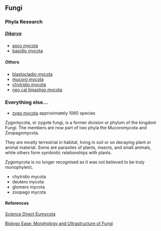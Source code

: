 
## Fungi

### Phyla Research

##### [Dikarya](https://en.wikipedia.org/wiki/Dikarya)
* [asco mycota](https://en.wikipedia.org/wiki/Ascomycota)
* [basidio mycota](https://en.wikipedia.org/wiki/Basidiomycota)

##### Others

* [blastocladio mycota](https://en.wikipedia.org/wiki/Blastocladiomycota)
* [mucoro mycota](https://en.wikipedia.org/wiki/Mucoromycotina)
* [chytridio mycota](https://en.wikipedia.org/wiki/Chytridiomycota)
* [neo cal limastigo mycota](https://en.wikipedia.org/wiki/Neocallimastigomycota)

### Everything else...

* [zygo mycota](https://en.wikipedia.org/wiki/Zygomycota) approximately 1060 species

Zygomycota, or zygote fungi, is a former division or phylum of the kingdom Fungi. The members are now part of two phyla the Mucoromycota and Zoopagomycota.

They are mostly terrestrial in habitat, living in soil or on decaying plant or animal material. Some are parasites of plants, insects, and small animals, while others form symbiotic relationships with plants.

Zygomycota is no longer recognised as it was not believed to be truly monophyletic.

* chytridio mycota
* deutero mycota
* glomero mycota
* zoopago mycota

#### References

[Science Direct Eumycota](https://www.sciencedirect.com/topics/agricultural-and-biological-sciences/eumycota)

[Biology Ease: Morphology and Ultrastructure of Fungi](https://biologyease.com/morphology-and-ultrastructure-of-fungi/)
